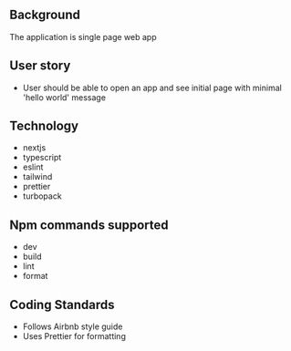 ## Background

The application is single page web app

## User story

- User should be able to open an app and see initial page with minimal 'hello world' message

## Technology

- nextjs
- typescript
- eslint
- tailwind
- prettier
- turbopack

## Npm commands supported

- dev
- build
- lint
- format

## Coding Standards

- Follows Airbnb style guide
- Uses Prettier for formatting
